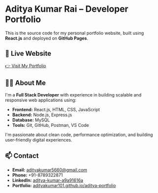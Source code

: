 # Aditya Kumar Rai – Developer Portfolio

This is the source code for my personal portfolio website, built using **React.js** and deployed on **GitHub Pages**.

## 🔗 Live Website

[👉 Visit My Portfolio](https://adityakumar101.github.io/aditya-portfolio)

## 👨‍💻 About Me

I'm a **Full Stack Developer** with experience in building scalable and responsive web applications using:

- **Frontend:** React.js, HTML, CSS, JavaScript
- **Backend:** Node.js, Express.js
- **Database:** MySQL
- **Tools:** Git, GitHub, Postman, VS Code

I'm passionate about clean code, performance optimization, and building user-friendly digital experiences.

## 📫 Contact

- **Email:** adityakumar5660@gmail.com  
- **Phone:** +91-8789322871  
- **LinkedIn:** [aditya-kumar-a9a91616a](https://linkedin.com/in/aditya-kumar-a9a91616a)  
- **Portfolio:** [adityakumar101.github.io/aditya-portfolio](https://adityakumar101.github.io/aditya-portfolio)

